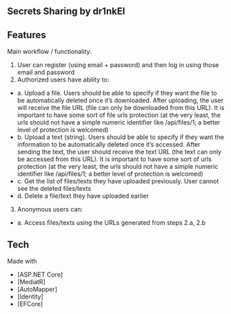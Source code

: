 ## Secrets Sharing by dr1nkEl
## Features

Main workflow / functionality:
1. User can register (using email + password) and then log in using those email and password
2. Authorized users have ability to:
- a. Upload a file. Users should be able to specify if they want the file to be automatically deleted
once it’s downloaded. After uploading, the user will receive the file URL (file can only be
downloaded from this URL). It is important to have some sort of file urls protection (at the very
least, the urls should not have a simple numeric identifier like /api/files/1; a better level of
protection is welcomed)
- b. Upload a text (string). Users should be able to specify if they want the information to be
automatically deleted once it’s accessed. After sending the text, the user should receive the
text URL (the text can only be accessed from this URL). It is important to have some sort of urls
protection (at the very least, the urls should not have a simple numeric identifier like /api/files/1;
a better level of protection is welcomed)
- c. Get the list of files/texts they have uploaded previously. User cannot see the deleted files/texts
- d. Delete a file/text they have uploaded earlier
3. Anonymous users can:
- a. Access files/texts using the URLs generated from steps 2.a, 2.b

## Tech
Made with
- [ASP.NET Core] 
- [MediatR]
- [AutoMapper]
- [Identity] 
- [EFCore]
